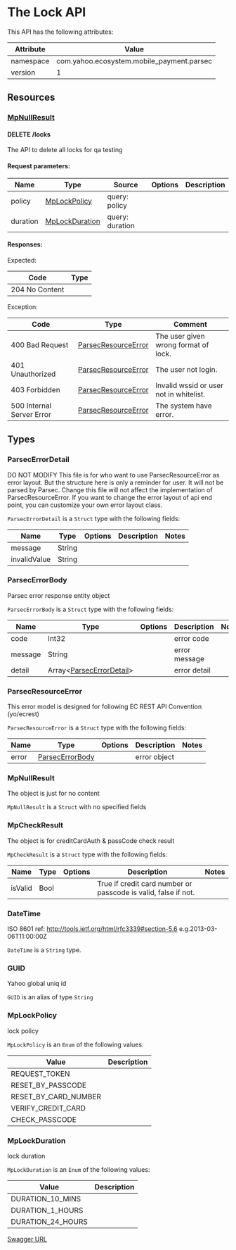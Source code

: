 # The Lock API

This API has the following attributes:

| Attribute | Value                                     |
|-----------|-------------------------------------------|
| namespace | com.yahoo.ecosystem.mobile_payment.parsec |
| version   | 1                                         |


## Resources

### [MpNullResult](#MpNullResult)

#### DELETE /locks

The API to delete all locks for qa testing


#### Request parameters:

| Name     | Type                              | Source          | Options | Description |
|----------|-----------------------------------|-----------------|---------|-------------|
| policy   | [MpLockPolicy](#mplockpolicy)     | query: policy   |         |             |
| duration | [MpLockDuration](#mplockduration) | query: duration |         |             |


#### Responses:

Expected:

| Code           | Type |
|----------------|------|
| 204 No Content |      |


Exception:

| Code                      | Type                                        | Comment                                 |
|---------------------------|---------------------------------------------|-----------------------------------------|
| 400 Bad Request           | [ParsecResourceError](#parsecresourceerror) | The user given wrong format of lock.    |
| 401 Unauthorized          | [ParsecResourceError](#parsecresourceerror) | The user not login.                     |
| 403 Forbidden             | [ParsecResourceError](#parsecresourceerror) | Invalid wssid or user not in whitelist. |
| 500 Internal Server Error | [ParsecResourceError](#parsecresourceerror) | The system have error.                  |


## Types

### <a name="ParsecErrorDetail"></a> ParsecErrorDetail

DO NOT MODIFY This file is for who want to use ParsecResourceError as error
layout. But the structure here is only a reminder for user. It will not be
parsed by Parsec. Change this file will not affect the implementation of
ParsecResourceError. If you want to change the error layout of api end point,
you can customize your own error layout class.

`ParsecErrorDetail` is a `Struct` type with the following fields:

| Name         | Type   | Options | Description | Notes |
|--------------|--------|---------|-------------|-------|
| message      | String |         |             |       |
| invalidValue | String |         |             |       |


### <a name="ParsecErrorBody"></a> ParsecErrorBody

Parsec error response entity object

`ParsecErrorBody` is a `Struct` type with the following fields:

| Name    | Type                                                 | Options | Description   | Notes |
|---------|------------------------------------------------------|---------|---------------|-------|
| code    | Int32                                                |         | error code    |       |
| message | String                                               |         | error message |       |
| detail  | Array&lt;[ParsecErrorDetail](#parsecerrordetail)&gt; |         | error detail  |       |


### <a name="ParsecResourceError"></a> ParsecResourceError

This error model is designed for following EC REST API Convention (yo/ecrest)

`ParsecResourceError` is a `Struct` type with the following fields:

| Name  | Type                                | Options | Description  | Notes |
|-------|-------------------------------------|---------|--------------|-------|
| error | [ParsecErrorBody](#parsecerrorbody) |         | error object |       |


### <a name="MpNullResult"></a> MpNullResult

The object is just for no content

`MpNullResult` is a `Struct` with no specified fields


### <a name="MpCheckResult"></a> MpCheckResult

The object is for creditCardAuth & passCode check result

`MpCheckResult` is a `Struct` type with the following fields:

| Name    | Type | Options | Description                                                    | Notes |
|---------|------|---------|----------------------------------------------------------------|-------|
| isValid | Bool |         | True if credit card number or passcode is valid, false if not. |       |


### <a name="DateTime"></a> DateTime

ISO 8601 ref: http://tools.ietf.org/html/rfc3339#section-5.6
e.g.2013-03-06T11:00:00Z

`DateTime` is a `String` type.


### <a name="GUID"></a> GUID

Yahoo global uniq id

`GUID` is an alias of type `String`

### <a name="MpLockPolicy"></a> MpLockPolicy

lock policy

`MpLockPolicy` is an `Enum` of the following values:

| Value                | Description |
|----------------------|-------------|
| REQUEST_TOKEN        |             |
| RESET_BY_PASSCODE    |             |
| RESET_BY_CARD_NUMBER |             |
| VERIFY_CREDIT_CARD   |             |
| CHECK_PASSCODE       |             |


### <a name="MpLockDuration"></a> MpLockDuration

lock duration

`MpLockDuration` is an `Enum` of the following values:

| Value             | Description |
|-------------------|-------------|
| DURATION_10_MINS  |             |
| DURATION_1_HOURS  |             |
| DURATION_24_HOURS |             |


[Swagger URL](https://git.corp.yahoo.com/pages/ApexTest/Swagger-UI/parsec/swagger-ui/?url=https://git.corp.yahoo.com/pages/ApexTest/project_1503989415696/swagger-json/lock_swagger.json)
